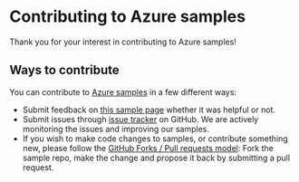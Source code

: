 # Contributing to Azure samples

Thank you for your interest in contributing to Azure samples!

## Ways to contribute

You can contribute to [Azure samples](https://azure.microsoft.com/documentation/samples/) in a few different ways:

- Submit feedback on [this sample page](https://azure.microsoft.com/documentation/samples/aks-java-manage-encrypted-kubernetes-cluster-with-customer-managed-key/) whether it was helpful or not.  
- Submit issues through [issue tracker](https://github.com/Azure-Samples/aks-java-manage-encrypted-kubernetes-cluster-with-customer-managed-key/issues) on GitHub. We are actively monitoring the issues and improving our samples.
- If you wish to make code changes to samples, or contribute something new, please follow the [GitHub Forks / Pull requests model](https://help.github.com/articles/fork-a-repo/): Fork the sample repo, make the change and propose it back by submitting a pull request.